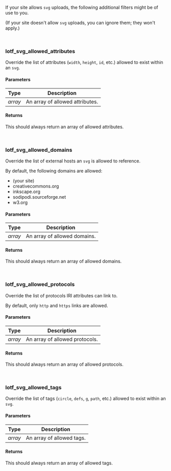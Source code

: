 If your site allows `svg` uploads, the following additional filters might be of use to you.

(If your site doesn't allow `svg` uploads, you can ignore them; they won't apply.)


&nbsp;
### lotf\_svg\_allowed\_attributes

Override the list of attributes (`width`, `height`, `id`, etc.) allowed to exist within an `svg`.

#### Parameters

| Type | Description |
| ---- | ---- |
| _array_ | An array of allowed attributes. |

#### Returns

This should always return an array of allowed attributes.


&nbsp;
### lotf\_svg\_allowed\_domains

Override the list of external hosts an `svg` is allowed to reference.

By default, the following domains are allowed:
 * (your site)
 * creativecommons.org
 * inkscape.org
 * sodipodi.sourceforge.net
 * w3.org

#### Parameters

| Type | Description |
| ---- | ---- |
| _array_ | An array of allowed domains. |

#### Returns

This should always return an array of allowed domains.


&nbsp;
### lotf\_svg\_allowed\_protocols

Override the list of protocols IRI attributes can link to.

By default, only `http` and `https` links are allowed.

#### Parameters

| Type | Description |
| ---- | ---- |
| _array_ | An array of allowed protocols. |

#### Returns

This should always return an array of allowed protocols.


&nbsp;
### lotf\_svg\_allowed\_tags

Override the list of tags (`circle`, `defs`, `g`, `path`, etc.) allowed to exist within an `svg`.

#### Parameters

| Type | Description |
| ---- | ---- |
| _array_ | An array of allowed tags. |

#### Returns

This should always return an array of allowed tags.
